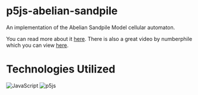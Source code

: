 # p5js-abelian-sandpile

An implementation of the Abelian Sandpile Model cellular automaton.

You can read more about it [here](https://en.wikipedia.org/wiki/Abelian_sandpile_model). There is also a great video by numberphile which you can view [here](https://youtu.be/1MtEUErz7Gg).

# Technologies Utilized

![JavaScript](https://img.shields.io/badge/javascript-%23323330.svg?style=for-the-badge&logo=javascript&logoColor=%23F7DF1E)
![p5js](https://img.shields.io/badge/p5.js-ED225D?style=for-the-badge&logo=p5.js&logoColor=FFFFFF)
